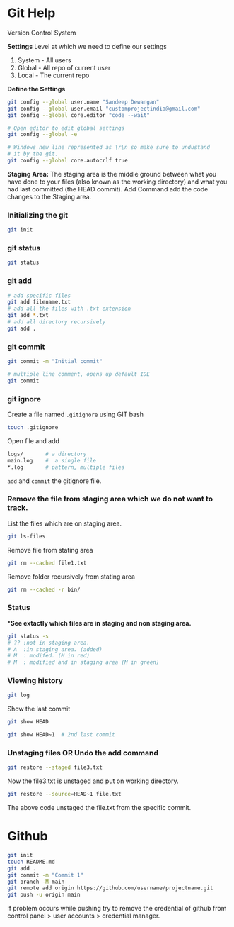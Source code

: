 # Git Help
Version Control System

**Settings**
Level at which we need to define our settings
1. System - All users
 2. Global - All repo of current user
 3. Local - The current repo

**Define the Settings**
```bash
git config --global user.name "Sandeep Dewangan"
git config --global user.email "customprojectindia@gmail.com"
git config --global core.editor "code --wait"

# Open editor to edit global settings
git config --global -e

# Windows new line represented as \r\n so make sure to undustand 
# it by the git.
git config --global core.autocrlf true
```

**Staging Area:** The staging area is the middle ground between what you have done to your files (also known as the working directory) and what you had last committed (the HEAD commit).
Add Command add the code changes to the Staging area.

### Initializing the git
```bash
git init
```
### git status
```bash
git status
```
### git add
```bash
# add specific files
git add filename.txt
# add all the files with .txt extension
git add *.txt
# add all directory recursively
git add .
```

### git commit
```bash
git commit -m "Initial commit"

# multiple line comment, opens up default IDE
git commit
```

### git ignore
Create a file named `.gitignore` using GIT bash
```bash
touch .gitignore
```
Open file and add
```bash
logs/    	# a directory
main.log	#  a single file
*.log		# pattern, multiple files
```
`add` and `commit` the gitignore file.

###  Remove the file from staging area which we do not want to track.
List the files which are on staging area.
```bash
git ls-files
```
Remove file from stating area
```bash
git rm --cached file1.txt
```
Remove folder recursively from stating area
```bash
git rm --cached -r bin/
```

### Status
***See extactly which files are in staging and non staging area.**
```bash
git status -s
# ?? :not in staging area.
# A  :in staging area. (added)
# M	 : modifed. (M in red)
# M  : modified and in staging area (M in green)
```
### Viewing history
```bash
git log
```
Show the last commit
```bash
git show HEAD
```
```bash
git show HEAD~1  # 2nd last commit
```

### Unstaging files OR Undo the add command
```bash
git restore --staged file3.txt
```
Now the file3.txt is unstaged and put on working directory.
```bash
git restore --source=HEAD~1 file.txt
```
The above code unstaged the file.txt from the specific commit.


# Github
```bash
git init
touch README.md
git add .
git commit -m "Commit 1"
git branch -M main
git remote add origin https://github.com/username/projectname.git
git push -u origin main
```
if problem occurs while pushing try to remove the credential of github from  
control panel > user accounts > credential manager.
